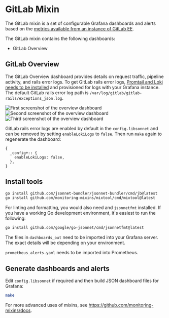 # GitLab Mixin

The GitLab mixin is a set of configurable Grafana dashboards and alerts based on the [metrics available from an instance of GitLab EE](https://docs.gitlab.com/ee/administration/monitoring/prometheus/gitlab_metrics.html).

The GitLab mixin contains the following dashboards:
- GitLab Overview

## GitLab Overview

The GitLab Overview dashboard provides details on request traffic, pipeline activity, and rails error logs. To get GitLab rails error logs, [Promtail and Loki needs to be installed](https://grafana.com/docs/loki/latest/installation/) and provisioned for logs with your Grafana instance. The default GitLab rails error log path is `/var/log/gitlab/gitlab-rails/exceptions_json.log`.

![First screenshot of the overview dashboard](https://storage.googleapis.com/grafanalabs-integration-assets/gitlab/screenshots/gitlab_overview_1.png)
![Second screenshot of the overview dashboard](https://storage.googleapis.com/grafanalabs-integration-assets/gitlab/screenshots/gitlab_overview_2.png)
![Third screenshot of the overview dashboard](https://storage.googleapis.com/grafanalabs-integration-assets/gitlab/screenshots/gitlab_overview_3.png)

GitLab rails error logs are enabled by default in the `config.libsonnet` and can be removed by setting `enableLokiLogs` to `false`. Then run `make` again to regenerate the dashboard:

```
{
  _config+:: {
    enableLokiLogs: false,
  },
}
```

## Install tools

```bash
go install github.com/jsonnet-bundler/jsonnet-bundler/cmd/jb@latest
go install github.com/monitoring-mixins/mixtool/cmd/mixtool@latest
```

For linting and formatting, you would also need and `jsonnetfmt` installed. If you
have a working Go development environment, it's easiest to run the following:

```bash
go install github.com/google/go-jsonnet/cmd/jsonnetfmt@latest
```

The files in `dashboards_out` need to be imported
into your Grafana server. The exact details will be depending on your environment.

`prometheus_alerts.yaml` needs to be imported into Prometheus.

## Generate dashboards and alerts

Edit `config.libsonnet` if required and then build JSON dashboard files for Grafana:

```bash
make
```

For more advanced uses of mixins, see
https://github.com/monitoring-mixins/docs.
